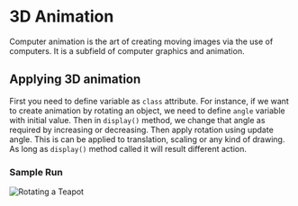 # 3D Animation

Computer animation is the art of creating moving images via the use of computers. It is a subfield of computer graphics and animation.

## Applying 3D animation

First you need to define variable as `class` attribute. For instance, if we want to create animation by rotating an object, we need to define `angle` variable with initial value. Then in `display()` method, we change that angle as required by increasing or decreasing. Then apply rotation using update angle. This is can be applied to translation, scaling or any kind of drawing. As long as `display()` method called it will result different action.

### Sample Run
![Rotating a Teapot](/images/lab10/rotate-teapot.gif)

